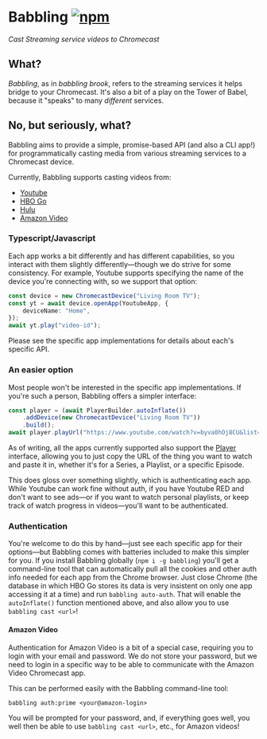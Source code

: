 Babbling [![npm](https://img.shields.io/npm/v/babbling.svg)](https://www.npmjs.com/package/babbling)
========

*Cast Streaming service videos to Chromecast*

## What?

*Babbling*, as in *babbling brook*, refers to the streaming services it
helps bridge to your Chromecast. It's also a bit of a play on the Tower
of Babel, because it "speaks" to many *different* services.

## No, but seriously, what?

Babbling aims to provide a simple, promise-based API (and also a CLI
app!) for programmatically casting media from various streaming
services to a Chromecast device.

Currently, Babbling supports casting videos from:

- [Youtube][1]
- [HBO Go][2]
- [Hulu][3]
- [Amazon Video][4]

### Typescript/Javascript

Each app works a bit differently and has different capabilities,
so you interact with them slightly differently—though we do strive
for some consistency. For example, Youtube supports specifying the
name of the device you're connecting with, so we support that option:

```typescript
const device = new ChromecastDevice("Living Room TV");
const yt = await device.openApp(YoutubeApp, {
    deviceName: "Home",
});
await yt.play("video-id");
```

Please see the specific app implementations for details about each's
specific API.

### An easier option

Most people won't be interested in the specific app implementations.
If you're such a person, Babbling offers a simpler interface:

```typescript
const player = (await PlayerBuilder.autoInflate())
    .addDevice(new ChromecastDevice("Living Room TV"))
    .build();
await player.playUrl("https://www.youtube.com/watch?v=byva0hOj8CU&list=PL1tiwbzkOjQxD0jjAE7PsWoaCrs0EkBH2");
```

As of writing, all the apps currently supported also support the
[Player][4] interface, allowing you to just copy the URL of the thing
you want to watch and paste it in, whether it's for a Series, a
Playlist, or a specific Episode.

This does gloss over something slightly, which is authenticating each
app. While Youtube can work fine without auth, if you have Youtube RED
and don't want to see ads—or if you want to watch personal playlists,
or keep track of watch progress in videos—you'll want to be authenticated.

### Authentication

You're welcome to do this by hand—just see each specific app for their
options—but Babbling comes with batteries included to make this simpler
for you. If you install Babbling globally (`npm i -g babbling`) you'll
get a command-line tool that can automatically pull all the cookies and
other auth info needed for each app from the Chrome browser. Just close
Chrome (the database in which HBO Go stores its data is very insistent
on only one app accessing it at a time) and run `babbling auto-auth`.
That will enable the `autoInflate()` function mentioned above, and
also allow you to use `babbling cast <url>`!

#### Amazon Video

Authentication for Amazon Video is a bit of a special case, requiring
you to login with your email and password. We do not store your password,
but we need to login in a specific way to be able to communicate with the
Amazon Video Chromecast app.

This can be performed easily with the Babbling command-line tool:

```
babbling auth:prime <your@amazon-login>
```

You will be prompted for your password, and, if everything goes well, you
well then be able to use `babbling cast <url>`, etc., for Amazon videos!

[1]: src/apps/youtube/index.ts
[2]: src/apps/hbogo/index.ts
[3]: src/apps/hulu.ts
[4]: src/player.ts
[5]: src/apps/prime/index.ts
